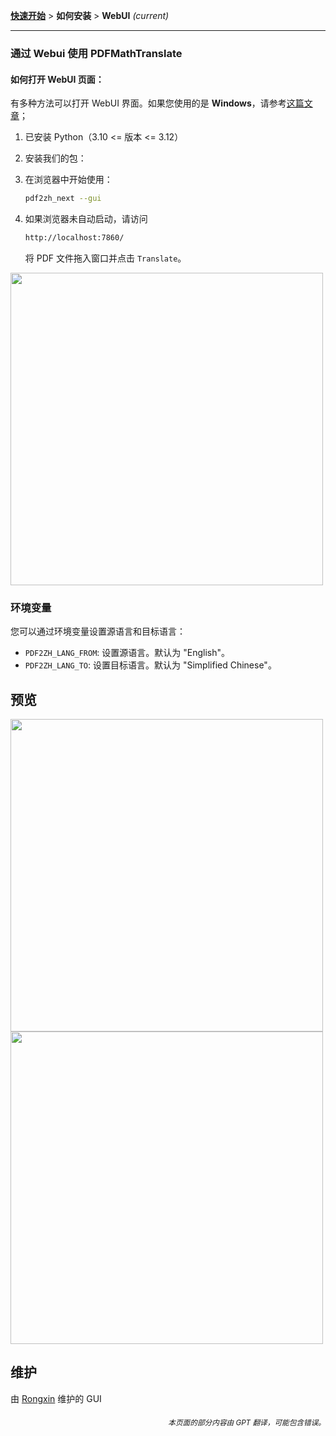 [**快速开始**](./getting-started.md) > **如何安装** > **WebUI** _(current)_

---

### 通过 Webui 使用 PDFMathTranslate

#### 如何打开 WebUI 页面：

有多种方法可以打开 WebUI 界面。如果您使用的是 **Windows**，请参考[这篇文章](./INSTALLATION_winexe.md)；

1. 已安装 Python（3.10 <= 版本 <= 3.12）

2. 安装我们的包：

3. 在浏览器中开始使用：

    ```bash
    pdf2zh_next --gui
    ```

4. 如果浏览器未自动启动，请访问

    ```bash
    http://localhost:7860/
    ```

    将 PDF 文件拖入窗口并点击 `Translate`。

<!-- <img src="./images/gui.gif" width="500"/> -->
<img src='./../images/gui.gif' width="500"/>

### 环境变量

您可以通过环境变量设置源语言和目标语言：

- `PDF2ZH_LANG_FROM`: 设置源语言。默认为 "English"。
- `PDF2ZH_LANG_TO`: 设置目标语言。默认为 "Simplified Chinese"。

## 预览

<img src="./../images/before.png" width="500"/>
<img src="./../images/after.png" width="500"/>

## 维护

由 [Rongxin](https://github.com/reycn) 维护的 GUI

<div align="right"> 
<h6><small>本页面的部分内容由 GPT 翻译，可能包含错误。</small></h6>